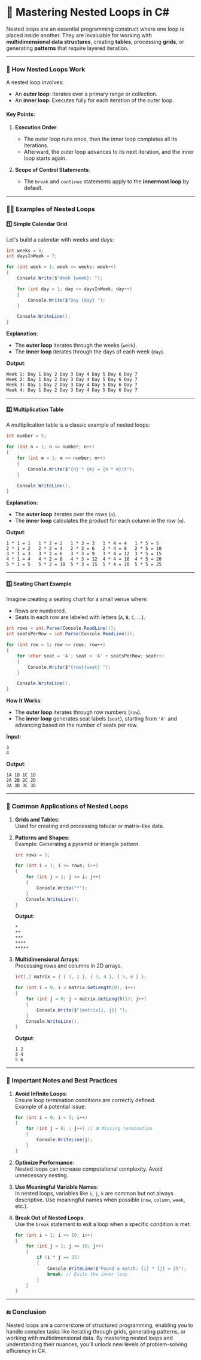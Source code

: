 # 🚀 Mastering **Nested Loops** in C#

Nested loops are an essential programming construct where one loop is placed inside another. They are invaluable for working with **multidimensional data structures**, creating **tables**, processing **grids**, or generating **patterns** that require layered iteration.

---

### 🔧 **How Nested Loops Work**

A nested loop involves:

- An **outer loop**: Iterates over a primary range or collection.
- An **inner loop**: Executes fully for each iteration of the outer loop.

#### **Key Points**:

1. **Execution Order**:
    
    - The outer loop runs once, then the inner loop completes all its iterations.
    - Afterward, the outer loop advances to its next iteration, and the inner loop starts again.
2. **Scope of Control Statements**:
    
    - The `break` and `continue` statements apply to the **innermost loop** by default.

---

### 🧑‍💻 **Examples of Nested Loops**

#### **1️⃣ Simple Calendar Grid**

Let's build a calendar with weeks and days:

```csharp
int weeks = 4;
int daysInWeek = 7;

for (int week = 1; week <= weeks; week++)
{
    Console.Write($"Week {week}: ");

    for (int day = 1; day <= daysInWeek; day++)
    {
        Console.Write($"Day {day} ");
    }

    Console.WriteLine();
}
```

**Explanation**:

- The **outer loop** iterates through the weeks (`week`).
- The **inner loop** iterates through the days of each week (`day`).

**Output**:

```
Week 1: Day 1 Day 2 Day 3 Day 4 Day 5 Day 6 Day 7 
Week 2: Day 1 Day 2 Day 3 Day 4 Day 5 Day 6 Day 7 
Week 3: Day 1 Day 2 Day 3 Day 4 Day 5 Day 6 Day 7 
Week 4: Day 1 Day 2 Day 3 Day 4 Day 5 Day 6 Day 7 
```

---

#### **2️⃣ Multiplication Table**

A multiplication table is a classic example of nested loops:

```csharp
int number = 5;

for (int n = 1; n <= number; n++)
{
    for (int m = 1; m <= number; m++)
    {
        Console.Write($"{n} * {m} = {n * m}\t");
    }

    Console.WriteLine();
}
```

**Explanation**:

- The **outer loop** iterates over the rows (`n`).
- The **inner loop** calculates the product for each column in the row (`m`).

**Output**:

```
1 * 1 = 1	1 * 2 = 2	1 * 3 = 3	1 * 4 = 4	1 * 5 = 5	
2 * 1 = 2	2 * 2 = 4	2 * 3 = 6	2 * 4 = 8	2 * 5 = 10	
3 * 1 = 3	3 * 2 = 6	3 * 3 = 9	3 * 4 = 12	3 * 5 = 15	
4 * 1 = 4	4 * 2 = 8	4 * 3 = 12	4 * 4 = 16	4 * 5 = 20	
5 * 1 = 5	5 * 2 = 10	5 * 3 = 15	5 * 4 = 20	5 * 5 = 25	
```

---

#### **3️⃣ Seating Chart Example**

Imagine creating a seating chart for a small venue where:

- Rows are numbered.
- Seats in each row are labeled with letters (`A`, `B`, `C`, ...).

```csharp
int rows = int.Parse(Console.ReadLine());
int seatsPerRow = int.Parse(Console.ReadLine());

for (int row = 1; row <= rows; row++)
{
    for (char seat = 'A'; seat < 'A' + seatsPerRow; seat++)
    {
        Console.Write($"{row}{seat} ");
    }

    Console.WriteLine();
}
```

**How It Works**:

- The **outer loop** iterates through row numbers (`row`).
- The **inner loop** generates seat labels (`seat`), starting from `'A'` and advancing based on the number of seats per row.

**Input**:

```
3
4
```

**Output**:

```
1A 1B 1C 1D 
2A 2B 2C 2D 
3A 3B 3C 3D 
```

---

### 🔄 **Common Applications of Nested Loops**

1. **Grids and Tables**:  
    Used for creating and processing tabular or matrix-like data.
    
2. **Patterns and Shapes**:  
    Example: Generating a pyramid or triangle pattern.
    
    ```csharp
    int rows = 5;
    
    for (int i = 1; i <= rows; i++)
    {
        for (int j = 1; j <= i; j++)
        {
            Console.Write("*");
        }
        Console.WriteLine();
    }
    ```
    
    **Output**:
    
    ```
    *
    **
    ***
    ****
    *****
    ```
    
3. **Multidimensional Arrays**:  
    Processing rows and columns in 2D arrays.
    
    ```csharp
    int[,] matrix = { { 1, 2 }, { 3, 4 }, { 5, 6 } };
    
    for (int i = 0; i < matrix.GetLength(0); i++)
    {
        for (int j = 0; j < matrix.GetLength(1); j++)
        {
            Console.Write($"{matrix[i, j]} ");
        }
        Console.WriteLine();
    }
    ```
    
    **Output**:
    
    ```
    1 2 
    3 4 
    5 6 
    ```
    

---

### 🚩 **Important Notes and Best Practices**

1. **Avoid Infinite Loops**:  
    Ensure loop termination conditions are correctly defined.  
    Example of a potential issue:
    
    ```csharp
    for (int i = 0; i < 5; i++)
    {
        for (int j = 0; ; j++) // ❌ Missing termination
        {
            Console.WriteLine(j);
        }
    }
    ```
    
2. **Optimize Performance**:  
    Nested loops can increase computational complexity. Avoid unnecessary nesting.
    
3. **Use Meaningful Variable Names**:  
    In nested loops, variables like `i`, `j`, `k` are common but not always descriptive. Use meaningful names when possible (`row`, `column`, `week`, etc.).
    
4. **Break Out of Nested Loops**:  
    Use the `break` statement to exit a loop when a specific condition is met:
    
    ```csharp
    for (int i = 1; i <= 10; i++)
    {
        for (int j = 1; j <= 10; j++)
        {
            if (i * j == 25)
            {
                Console.WriteLine($"Found a match: {i} * {j} = 25");
                break; // Exits the inner loop
            }
        }
    }
    ```
    

---

### 🔚 **Conclusion**

Nested loops are a cornerstone of structured programming, enabling you to handle complex tasks like iterating through grids, generating patterns, or working with multidimensional data. By mastering nested loops and understanding their nuances, you'll unlock new levels of problem-solving efficiency in C#.